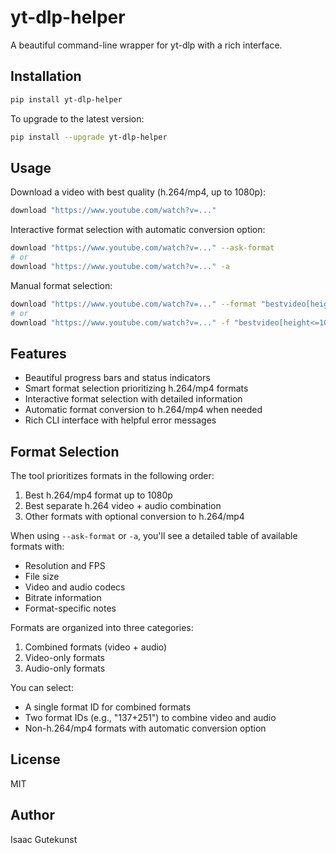 # yt-dlp-helper

A beautiful command-line wrapper for yt-dlp with a rich interface.

## Installation

```bash
pip install yt-dlp-helper
```

To upgrade to the latest version:
```bash
pip install --upgrade yt-dlp-helper
```

## Usage

Download a video with best quality (h.264/mp4, up to 1080p):
```bash
download "https://www.youtube.com/watch?v=..."
```

Interactive format selection with automatic conversion option:
```bash
download "https://www.youtube.com/watch?v=..." --ask-format
# or
download "https://www.youtube.com/watch?v=..." -a
```

Manual format selection:
```bash
download "https://www.youtube.com/watch?v=..." --format "bestvideo[height<=1080]+bestaudio/best"
# or
download "https://www.youtube.com/watch?v=..." -f "bestvideo[height<=1080]+bestaudio/best"
```

## Features

- Beautiful progress bars and status indicators
- Smart format selection prioritizing h.264/mp4 formats
- Interactive format selection with detailed information
- Automatic format conversion to h.264/mp4 when needed
- Rich CLI interface with helpful error messages

## Format Selection

The tool prioritizes formats in the following order:
1. Best h.264/mp4 format up to 1080p
2. Best separate h.264 video + audio combination
3. Other formats with optional conversion to h.264/mp4

When using `--ask-format` or `-a`, you'll see a detailed table of available formats with:
- Resolution and FPS
- File size
- Video and audio codecs
- Bitrate information
- Format-specific notes

Formats are organized into three categories:
1. Combined formats (video + audio)
2. Video-only formats
3. Audio-only formats

You can select:
- A single format ID for combined formats
- Two format IDs (e.g., "137+251") to combine video and audio
- Non-h.264/mp4 formats with automatic conversion option

## License

MIT

## Author

Isaac Gutekunst 
